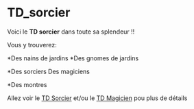 TD_sorcier
==========

Voici le **TD sorcier** dans toute sa splendeur !! 

Vous y trouverez:

*Des nains de jardins
*Des gnomes de jardins

*Des sorciers
Des magiciens

*Des montres

Allez voir le [TD Sorcier](https://drive.google.com/file/d/19DYjv-I5QKMbT9QNpr5jO4oUujupvENE/view) et/ou le [TD Magicien](https://drive.google.com/file/d/1XLclk9rF1S741GMempHZvftVMW3_tfVN/view) pou plus de détails 

